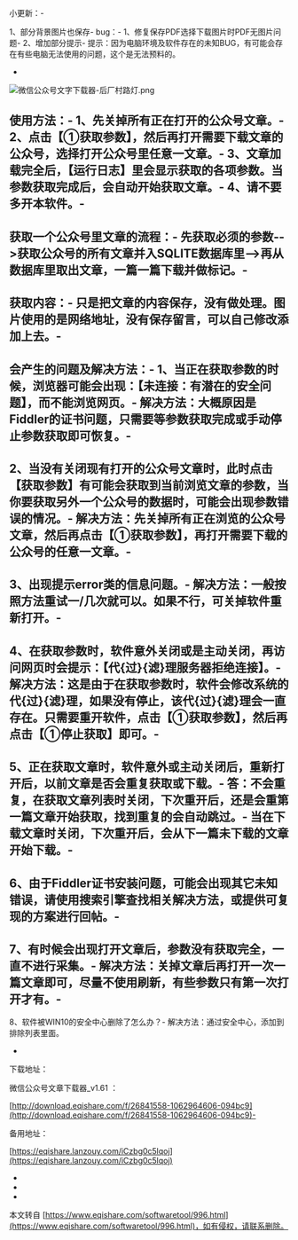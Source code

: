 小更新：-

1、部分背景图片也保存-
bug：-
1、修复保存PDF选择下载图片时PDF无图片问题-
2、增加部分提示-
提示：因为电脑环境及软件存在的未知BUG，有可能会存在有些电脑无法使用的问题，这个是无法预料的。

-

![微信公众号文字下载器-后厂村路灯.png](https://www.eqishare.com/zb_users/upload/2022/09/202209221663822846186400.png)

使用方法：-
1、先关掉所有正在打开的公众号文章。-
2、点击【①获取参数】，然后再打开需要下载文章的公众号，选择打开公众号里任意一文章。-
3、文章加载完全后，【运行日志】里会显示获取的各项参数。当参数获取完成后，会自动开始获取文章。-
4、请不要多开本软件。-
-
获取一个公众号里文章的流程：-
先获取必须的参数-->获取公众号的所有文章并入SQLITE数据库里-->再从数据库里取出文章，一篇一篇下载并做标记。-
-
获取内容：-
只是把文章的内容保存，没有做处理。图片使用的是网络地址，没有保存留言，可以自己修改添加上去。-
-
会产生的问题及解决方法：-
1、当正在获取参数的时候，浏览器可能会出现：【未连接：有潜在的安全问题】，而不能浏览网页。-
解决方法：大概原因是Fiddler的证书问题，只需要等参数获取完成或手动停止参数获取即可恢复。-
-
2、当没有关闭现有打开的公众号文章时，此时点击【获取参数】有可能会获取到当前浏览文章的参数，当你要获取另外一个公众号的数据时，可能会出现参数错误的情况。-
解决方法：先关掉所有正在浏览的公众号文章，然后再点击【①获取参数】，再打开需要下载的公众号的任意一文章。-
-
3、出现提示error类的信息问题。-
解决方法：一般按照方法重试一/几次就可以。如果不行，可关掉软件重新打开。-
-
4、在获取参数时，软件意外关闭或是主动关闭，再访问网页时会提示：【代{过}{滤}理服务器拒绝连接】。-
解决方法：这是由于在获取参数时，软件会修改系统的代{过}{滤}理，如果没有停止，该代{过}{滤}理会一直存在。只需要重开软件，点击【①获取参数】，然后再点击【①停止获取】即可。-
-
5、正在获取文章时，软件意外或主动关闭后，重新打开后，以前文章是否会重复获取或下载。-
答：不会重复，在获取文章列表时关闭，下次重开后，还是会重第一篇文章开始获取，找到重复的会自动跳过。-
 当在下载文章时关闭，下次重开后，会从下一篇未下载的文章开始下载。-
-
6、由于Fiddler证书安装问题，可能会出现其它未知错误，请使用搜索引擎查找相关解决方法，或提供可复现的方案进行回帖。-
-
7、有时候会出现打开文章后，参数没有获取完全，一直不进行采集。-
解决方法：关掉文章后再打开一次一篇文章即可，尽量不使用刷新，有些参数只有第一次打开才有。-
-
8、软件被WIN10的安全中心删除了怎么办？-
解决方法：通过安全中心，添加到排除列表里面。

-

下载地址：

微信公众号文章下载器\_v1.61 ：

[http://download.eqishare.com/f/26841558-1062964606-094bc9](http://download.eqishare.com/f/26841558-1062964606-094bc9)-

备用地址：

[https://eqishare.lanzouy.com/iCzbg0c5lqoj](https://eqishare.lanzouy.com/iCzbg0c5lqoj)

-

-

-

本文转自 [https://www.eqishare.com/softwaretool/996.html](https://www.eqishare.com/softwaretool/996.html)，如有侵权，请联系删除。